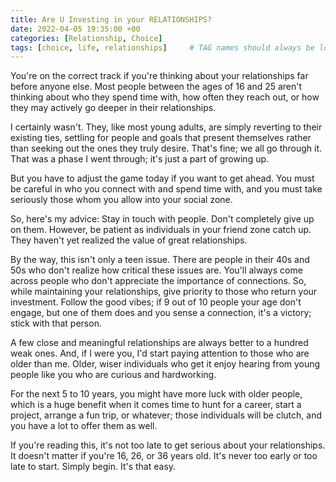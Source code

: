```yaml
---
title: Are U Investing in your RELATIONSHIPS?
date: 2022-04-05 19:35:00 +00
categories: [Relationship, Choice]
tags: [choice, life, relationships]     # TAG names should always be lowercase
---
```


You're on the correct track if you're thinking about your relationships far before anyone else. Most people between the ages of 16 and 25 aren't thinking about who they spend time with, how often they reach out, or how they may actively go deeper in their relationships.

I certainly wasn't. They, like most young adults, are simply reverting to their existing ties, settling for people and goals that present themselves rather than seeking out the ones they truly desire. That's fine; we all go through it. That was a phase I went through; it's just a part of growing up.

But you have to adjust the game today if you want to get ahead. You must be careful in who you connect with and spend time with, and you must take seriously those whom you allow into your social zone.

So, here's my advice: Stay in touch with people. Don't completely give up on them. However, be patient as individuals in your friend zone catch up. They haven't yet realized the value of great relationships.

By the way, this isn't only a teen issue. There are people in their 40s and 50s who don't realize how critical these issues are. You'll always come across people who don't appreciate the importance of connections. So, while maintaining your relationships, give priority to those who return your investment. Follow the good vibes; if 9 out of 10 people your age don't engage, but one of them does and you sense a connection, it's a victory; stick with that person.

A few close and meaningful relationships are always better to a hundred weak ones. And, if I were you, I'd start paying attention to those who are older than me. Older, wiser individuals who get it enjoy hearing from young people like you who are curious and hardworking.

For the next 5 to 10 years, you might have more luck with older people, which is a huge benefit when it comes time to hunt for a career, start a project, arrange a fun trip, or whatever; those individuals will be clutch, and you have a lot to offer them as well.

If you're reading this, it's not too late to get serious about your relationships. It doesn't matter if you're 16, 26, or 36 years old. It's never too early or too late to start. Simply begin. It's that easy.
